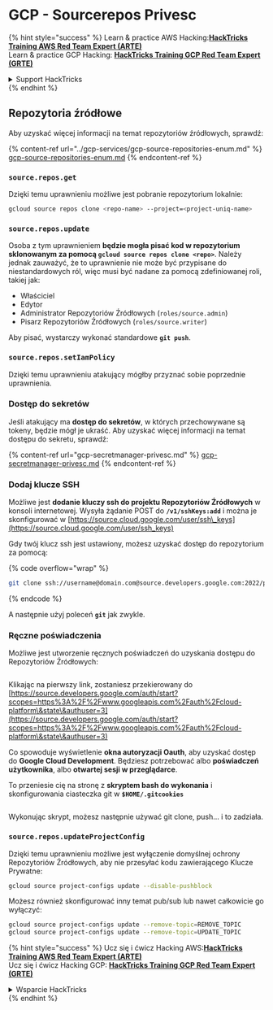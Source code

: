# GCP - Sourcerepos Privesc

{% hint style="success" %}
Learn & practice AWS Hacking:<img src="../../../.gitbook/assets/image (1) (1) (1) (1).png" alt="" data-size="line">[**HackTricks Training AWS Red Team Expert (ARTE)**](https://training.hacktricks.xyz/courses/arte)<img src="../../../.gitbook/assets/image (1) (1) (1) (1).png" alt="" data-size="line">\
Learn & practice GCP Hacking: <img src="../../../.gitbook/assets/image (2) (1).png" alt="" data-size="line">[**HackTricks Training GCP Red Team Expert (GRTE)**<img src="../../../.gitbook/assets/image (2) (1).png" alt="" data-size="line">](https://training.hacktricks.xyz/courses/grte)

<details>

<summary>Support HackTricks</summary>

* Check the [**subscription plans**](https://github.com/sponsors/carlospolop)!
* **Join the** 💬 [**Discord group**](https://discord.gg/hRep4RUj7f) or the [**telegram group**](https://t.me/peass) or **follow** us on **Twitter** 🐦 [**@hacktricks\_live**](https://twitter.com/hacktricks_live)**.**
* **Share hacking tricks by submitting PRs to the** [**HackTricks**](https://github.com/carlospolop/hacktricks) and [**HackTricks Cloud**](https://github.com/carlospolop/hacktricks-cloud) github repos.

</details>
{% endhint %}

## Repozytoria źródłowe

Aby uzyskać więcej informacji na temat repozytoriów źródłowych, sprawdź:

{% content-ref url="../gcp-services/gcp-source-repositories-enum.md" %}
[gcp-source-repositories-enum.md](../gcp-services/gcp-source-repositories-enum.md)
{% endcontent-ref %}

### `source.repos.get`

Dzięki temu uprawnieniu możliwe jest pobranie repozytorium lokalnie:
```bash
gcloud source repos clone <repo-name> --project=<project-uniq-name>
```
### `source.repos.update`

Osoba z tym uprawnieniem **będzie mogła pisać kod w repozytorium sklonowanym za pomocą `gcloud source repos clone <repo>`**. Należy jednak zauważyć, że to uprawnienie nie może być przypisane do niestandardowych ról, więc musi być nadane za pomocą zdefiniowanej roli, takiej jak:

* Właściciel
* Edytor
* Administrator Repozytoriów Źródłowych (`roles/source.admin`)
* Pisarz Repozytoriów Źródłowych (`roles/source.writer`)

Aby pisać, wystarczy wykonać standardowe **`git push`**.

### `source.repos.setIamPolicy`

Dzięki temu uprawnieniu atakujący mógłby przyznać sobie poprzednie uprawnienia.

### Dostęp do sekretów

Jeśli atakujący ma **dostęp do sekretów**, w których przechowywane są tokeny, będzie mógł je ukraść. Aby uzyskać więcej informacji na temat dostępu do sekretu, sprawdź:

{% content-ref url="gcp-secretmanager-privesc.md" %}
[gcp-secretmanager-privesc.md](gcp-secretmanager-privesc.md)
{% endcontent-ref %}

### Dodaj klucze SSH

Możliwe jest **dodanie kluczy ssh do projektu Repozytoriów Źródłowych** w konsoli internetowej. Wysyła żądanie POST do **`/v1/sshKeys:add`** i można je skonfigurować w [https://source.cloud.google.com/user/ssh\_keys](https://source.cloud.google.com/user/ssh_keys)

Gdy twój klucz ssh jest ustawiony, możesz uzyskać dostęp do repozytorium za pomocą:

{% code overflow="wrap" %}
```bash
git clone ssh://username@domain.com@source.developers.google.com:2022/p/<proj-name>/r/<repo-name>
```
{% endcode %}

A następnie użyj poleceń **`git`** jak zwykle.

### Ręczne poświadczenia

Możliwe jest utworzenie ręcznych poświadczeń do uzyskania dostępu do Repozytoriów Źródłowych:

<figure><img src="../../../.gitbook/assets/image (324).png" alt=""><figcaption></figcaption></figure>

Klikając na pierwszy link, zostaniesz przekierowany do [https://source.developers.google.com/auth/start?scopes=https%3A%2F%2Fwww.googleapis.com%2Fauth%2Fcloud-platform\&state\&authuser=3](https://source.developers.google.com/auth/start?scopes=https%3A%2F%2Fwww.googleapis.com%2Fauth%2Fcloud-platform\&state\&authuser=3)

Co spowoduje wyświetlenie **okna autoryzacji Oauth**, aby uzyskać dostęp do **Google Cloud Development**. Będziesz potrzebować albo **poświadczeń użytkownika**, albo **otwartej sesji w przeglądarce**.

To przeniesie cię na stronę z **skryptem bash do wykonania** i skonfigurowania ciasteczka git w **`$HOME/.gitcookies`**

<figure><img src="../../../.gitbook/assets/image (323).png" alt=""><figcaption></figcaption></figure>

Wykonując skrypt, możesz następnie używać git clone, push... i to zadziała.

### `source.repos.updateProjectConfig`

Dzięki temu uprawnieniu możliwe jest wyłączenie domyślnej ochrony Repozytoriów Źródłowych, aby nie przesyłać kodu zawierającego Klucze Prywatne:
```bash
gcloud source project-configs update --disable-pushblock
```
Możesz również skonfigurować inny temat pub/sub lub nawet całkowicie go wyłączyć:
```bash
gcloud source project-configs update --remove-topic=REMOVE_TOPIC
gcloud source project-configs update --remove-topic=UPDATE_TOPIC
```
{% hint style="success" %}
Ucz się i ćwicz Hacking AWS:<img src="../../../.gitbook/assets/image (1) (1) (1) (1).png" alt="" data-size="line">[**HackTricks Training AWS Red Team Expert (ARTE)**](https://training.hacktricks.xyz/courses/arte)<img src="../../../.gitbook/assets/image (1) (1) (1) (1).png" alt="" data-size="line">\
Ucz się i ćwicz Hacking GCP: <img src="../../../.gitbook/assets/image (2) (1).png" alt="" data-size="line">[**HackTricks Training GCP Red Team Expert (GRTE)**<img src="../../../.gitbook/assets/image (2) (1).png" alt="" data-size="line">](https://training.hacktricks.xyz/courses/grte)

<details>

<summary>Wsparcie HackTricks</summary>

* Sprawdź [**plany subskrypcyjne**](https://github.com/sponsors/carlospolop)!
* **Dołącz do** 💬 [**grupy Discord**](https://discord.gg/hRep4RUj7f) lub [**grupy telegramowej**](https://t.me/peass) lub **śledź** nas na **Twitterze** 🐦 [**@hacktricks\_live**](https://twitter.com/hacktricks_live)**.**
* **Dziel się trikami hackingowymi, przesyłając PR-y do** [**HackTricks**](https://github.com/carlospolop/hacktricks) i [**HackTricks Cloud**](https://github.com/carlospolop/hacktricks-cloud) repozytoriów na githubie.

</details>
{% endhint %}
